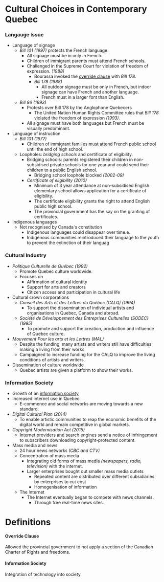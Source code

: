 # Cultural Choices in Contemporary Quebec

### Langauge Issue

* Language of signage
  * *Bill 101* *(1997)* protects the French language.
    * All signage must be in only in French.
    * Children of immigrant parents must attend French schools.
    * Challenged in the Supreme Court for violation of freedom of expression. *(1988)*
      * Bourassa invoked the [override clause](#override-clause) with *Bill 178*.
      * *Bill 178* *(1988)*
        * All outdoor signage must be only in French, but indoor signage can have French and another language.
        * French must in a larger font than English.
  * *Bill 86* *(1993)*
    * Protests over Bill 178 by the Anglophone Quebecers
      * The United Nation Human Rights Committee rules that *Bill 178* violated the freedom of expression *(1993)*. 
    * All signage must have both languages but French must be visually predominant.
* Language of instruction
  * *Bill 101* *(1977)*
    * Children of immigrant families must attend French public school until the end of high school.
  * Loopholes: *bridging schools* and certificate of eligibility.
    * Bridging schools: parents registered their children in non-subsidised private schools for one year and could send their children to a public English school.
      * Bridging school loophole blocked *(2002-09)*
    * *Certificate of eligibility* *(2010)*
      * Minimum of 3 year attendance at non-subsidised English elementary school allows application for a certificate of eligibility.
      * The certificate eligibility grants the right to attend English public high school.
      * The provincial government has the say on the granting of certificates.
* Indigenous languages
  * Not recognised by Canada's constitution
    * Indigenous languages could disappear over time.e. 
    * Indigenous communities reintroduced their language to the youth to prevent the extinction of their languag

### Cultural Industry

* *Politique Culturelle de Québec* *(1992)*
  * Promote Quebec culture worldwide.
  * Focuses on
    * Affirmation of cultural identity
    * Support for arts and creators
    * Citizen access and participation in cultural life
* Cultural crown corporations
  * *Conseil des Arts et des Lettres du Québec* *(CALQ)* *(1994)*
    * To support the dissemination of individual artists and organisations in Quebec, Canada and abroad.
  * *Société de Développement des Éntreprises Culturelles* *(SODEC)* *(1995)*
    * To promote and support the creation, production and influence of Quebec culture.
* *Mouvement Pour les arts et les Lettres* *(MAL)*
  * Despite the funding, many artists and writers still have difficulties making a living from their works.
  * Campaigned to increase funding for the CALQ to improve the living conditions of artists and writers. 
* Dissemination of culture worldwide
  * Quebec artists are given a platform to show their works.

### Information Society

* Growth of an [information society](#information-society)
* Increased internet use in Quebec
  * E-commence and social networks are moving towards a new standard.
* *Digital Cultural Plan* *(2014)*
  * To enable artistic communities to reap the economic benefits of the digital world and remain competitive in global markets.
* *Copyright Modernisation Act* *(2015)*
  * Internet providers and search engines send a notice of infringement to subscribers downloading copyright-protected content.
* Mass media and news
  * 24 hour news networks *(CBC and CTV)*
  * Concentration of mass media
    * Integrating old forms of mass media *(newspapers, radio, television)* with the internet.
    * Larger enterprises bought out smaller mass media outlets
      * Repeated content are distributed over different subsidiaries by enterprises to cut cost
      * Homogenisation of information
  * The Internet
    * The Internet eventually began to compete with news channels.
      * Through free real-time news sites.

# Definitions

#### Override Clause

Allowed the provincial government to not apply a section of the Canadian Charter of Rights and freedoms.

#### Information Society

Integration of technology into society.
